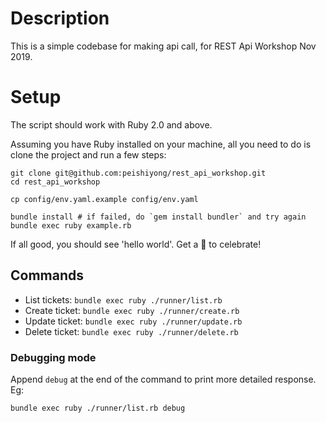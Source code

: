 # Description

This is a simple codebase for making api call, for REST Api Workshop Nov 2019.

# Setup

The script should work with Ruby 2.0 and above.

Assuming you have Ruby installed on your machine, all you need to do is
clone the project and run a few steps:

```
git clone git@github.com:peishiyong/rest_api_workshop.git
cd rest_api_workshop

cp config/env.yaml.example config/env.yaml

bundle install # if failed, do `gem install bundler` and try again
bundle exec ruby example.rb
```

If all good, you should see 'hello world'. Get a :doughnut: to celebrate!

## Commands

* List tickets: `bundle exec ruby ./runner/list.rb`
* Create ticket: `bundle exec ruby ./runner/create.rb`
* Update ticket: `bundle exec ruby ./runner/update.rb`
* Delete ticket: `bundle exec ruby ./runner/delete.rb`

### Debugging mode

Append `debug` at the end of the command to print more detailed response. Eg:

```
bundle exec ruby ./runner/list.rb debug
```
